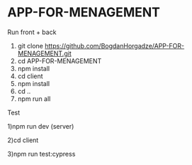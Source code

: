 # APP-FOR-MENAGEMENT

Run front + back

1) git clone https://github.com/BogdanHorgadze/APP-FOR-MENAGEMENT.git
2) cd APP-FOR-MENAGEMENT
3) npm install
4) cd client
5) npm install
6) cd ..
7) npm run all

Test

1)npm run dev (server)

2)cd client

3)npm run test:cypress
